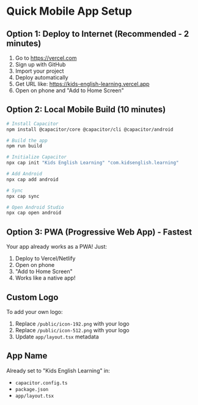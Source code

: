 # Quick Mobile App Setup

## Option 1: Deploy to Internet (Recommended - 2 minutes)
1. Go to https://vercel.com
2. Sign up with GitHub
3. Import your project
4. Deploy automatically
5. Get URL like: https://kids-english-learning.vercel.app
6. Open on phone and "Add to Home Screen"

## Option 2: Local Mobile Build (10 minutes)
```bash
# Install Capacitor
npm install @capacitor/core @capacitor/cli @capacitor/android

# Build the app
npm run build

# Initialize Capacitor
npx cap init "Kids English Learning" "com.kidsenglish.learning"

# Add Android
npx cap add android

# Sync
npx cap sync

# Open Android Studio
npx cap open android
```

## Option 3: PWA (Progressive Web App) - Fastest
Your app already works as a PWA! Just:
1. Deploy to Vercel/Netlify
2. Open on phone
3. "Add to Home Screen"
4. Works like a native app!

## Custom Logo
To add your own logo:
1. Replace `/public/icon-192.png` with your logo
2. Replace `/public/icon-512.png` with your logo
3. Update `app/layout.tsx` metadata

## App Name
Already set to "Kids English Learning" in:
- `capacitor.config.ts`
- `package.json`
- `app/layout.tsx`
